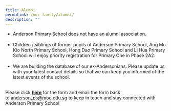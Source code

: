 ```yaml
---
title: Alumni
permalink: /our-family/alumni/
description: ""
---
```


<ul>
<li>Anderson Primary School does not have an alumni association.<br /><br /></li>
<li>Children / siblings of former pupils of Anderson Primary School, Ang Mo Kio North Primary School, Hong Dao Primary School and Li Hua Primary School will enjoy priority registration for Primary One in Phase 2A2.<br /><br /></li>
<li>We are building the database of our ex-Andersonians. Please update us with your latest contact details so that we can keep you informed of the latest events of the school.</li>
</ul>
<p><br />Please click&nbsp;<a href="https://moe-andersonpri-staging.netlify.app/files/Anderson_former%20students.pdf" target=""><u><strong>here</strong></u></a>&nbsp;for the form and email the form back to&nbsp;<a href="mailto:anderson_ps@moe.edu.sg/">anderson_ps@moe.edu.sg</a>&nbsp;to keep in touch and stay connected with Anderson Primary School</p>